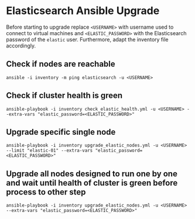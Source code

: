 # Elasticsearch Ansible Upgrade

Before starting to upgrade replace `<USERNAME>` with username used to connect to virtual machines and `<ELASTIC_PASSWORD>` with the Elasticsearch password of the `elastic` user. Furthermore, adapt the inventory file accordingly.

## Check if nodes are reachable
```
ansible -i inventory -m ping elasticsearch -u <USERNAME>
```

## Check if cluster health is green
```
ansible-playbook -i inventory check_elastic_health.yml -u <USERNAME> --extra-vars "elastic_password=<ELASTIC_PASSWORD>"
```

## Upgrade specific single node
```
ansible-playbook -i inventory upgrade_elastic_nodes.yml -u <USERNAME> --limit "elastic-01" --extra-vars "elastic_password=<ELASTIC_PASSWORD>"
```

## Upgrade all nodes designed to run one by one and wait until health of cluster is green before process to other step
```
ansible-playbook -i inventory upgrade_elastic_nodes.yml -u <USERNAME> --extra-vars "elastic_password=<ELASTIC_PASSWORD>"
```